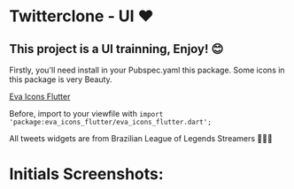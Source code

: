 # <b>Twitterclone - UI</b> ❤️

## This project is a UI trainning, Enjoy! 😊

<p>Firstly, you'll need install in your Pubspec.yaml this package. Some icons in this package is very Beauty.</p>

<a href="https://pub.dev/packages/eva_icons_flutter">Eva Icons Flutter</a>


Before, import to your viewfile with ```import 'package:eva_icons_flutter/eva_icons_flutter.dart';```

All tweets widgets are from Brazilian League of Legends Streamers 👾:brazil:


# Initials Screenshots:


